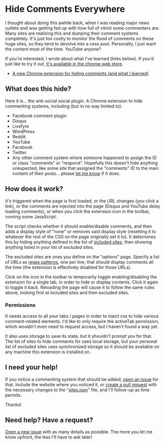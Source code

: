 # Hide Comments Everywhere

I thought about doing this awhile back, when I was reading major news outlets and was getting fed up with how full of vitriol some commenters are. Many sites are realizing this and dumping their comment systems completely. It's just too costly to monitor the flood of comments on these huge sites, so they tend to devolve into a cess pool. Personally, I just want the content most of the time. YouTube anyone?

If you're interested, I wrote about what I've learned (links below). If you'd just like to try it out, [it's available in the chrome web store](https://chrome.google.com/webstore/detail/hide-comments/bmhkdngdngchlneelllmdennfpmepbnc).

* [A new Chrome extension for hiding comments (and what I learned)](https://grantwinney.com/a-new-chrome-extension-for-hiding-comments/)

## What does this hide?

Here it is... the anti-social social plugin. A Chrome extension to hide commenting systems, including (but in no way limited to):

* Facebook comment plugin
* Disqus
* Livefyre
* WordPress
* Reddit
* YouTube
* Facebook
* Twitter
* Any other comment system where someone happened to assign the ID or class "comments" or "respond". Hopefully this doesn't hide anything unexpected, like some site that assigned the "comments" ID to the main content of their posts... please [let me know](https://github.com/grantwinney/chrome-extension-block-comments/issues/new) if it does.

## How does it work?

It's triggered when the page is first loaded, or the URL changes (you click a link), or the comments are injected into the page (Disqus and YouTube delay loading comments), or when you click the extension icon in the toolbar, running some JavaScript.

The script checks whether it should enable/disable comments, and then adds a display style of "none" or removes said display style (resetting it to whatever the rest of the CSS on the page originally set it to). It determines this by hiding anything defined in the list of [included sites](https://raw.githubusercontent.com/grantwinney/hide-comments-in-chrome/master/sites.json), then showing anything listed in your list of *excluded* sites.

The excluded sites are ones you define on the "options" page. Specify a list of URLs as [regex patterns](https://developer.mozilla.org/en-US/docs/Web/JavaScript/Guide/Regular_Expressions), one per line, that should display comments all the time (the extension is effectively disabled for those URLs).

Click on the icon in the toolbar to temporarily toggle enabling/disabling the extension for a single tab, in order to hide or display contents. Click it again to toggle it back. Reloading the page will cause it to follow the same rules above, looking first at included sites and then excluded sites.

### Permissions

It needs access to all your tabs / pages in order to inject css to hide various comment-related elements. I'd like to only require the activeTab permission, which wouldn't even need to request access, but I haven't found a way yet.

It also uses storage to save its state, but it shouldn't prompt you for that. The list of sites to hide comments for uses local storage, but your personal list of excluded sites uses synchronized storage so it should be available on any machine this extension is installed on.

## I need your help!

If you notice a commenting system that should be added, [open an issue](https://github.com/grantwinney/chrome-extension-block-comments/issues/new) for that. Include the website where you noticed it, or [create a pull request](https://github.com/grantwinney/hide-comments-in-chrome/pulls) with the necessary changes to the "[sites.json](https://github.com/grantwinney/hide-comments-in-chrome/blob/master/sites.json)" file, and I'll follow-up as time permits.

Thanks!

## Need help? Have a request?

[Open a new issue](https://github.com/grantwinney/chrome-extension-block-comments/issues/new) with as many details as possible. The more you let me know upfront, the less I'll have to ask later!
